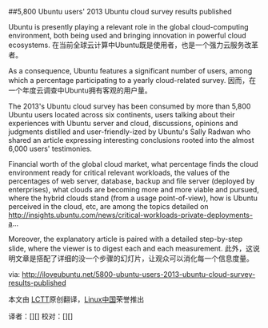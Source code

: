 ##5,800 Ubuntu users' 2013 Ubuntu cloud survey results published

Ubuntu is presently playing a relevant role in the global cloud-computing environment, both being used and bringing innovation in powerful cloud ecosystems.
在当前全球云计算中Ubuntu既是使用者，也是一个强力云服务改革者。

As a consequence, Ubuntu features a significant number of users, among which a percentage participating to a yearly cloud-related survey.
因而，在一个年度云调查中Ubuntu拥有客观的用户量。

The 2013's Ubuntu cloud survey has been consumed by more than 5,800 Ubuntu users located across six continents, users talking about their experiences with Ubuntu server and cloud, discussions, opinions and judgments distilled and user-friendly-ized by Ubuntu's Sally Radwan who shared an article expressing interesting conclusions rooted into the almost 6,000 users' testimonies.


Financial worth of the global cloud market, what percentage finds the cloud environment ready for critical relevant workloads, the values of the percentages of web server, database, backup and file server (deployed by enterprises), what clouds are becoming more and more viable and pursued, where the hybrid clouds stand (from a usage point-of-view), how is Ubuntu perceived in the cloud, etc, are among the topics detailed on http://insights.ubuntu.com/news/critical-workloads-private-deployments-a...


Moreover, the explanatory article is paired with a detailed step-by-step slide, where the viewer is to digest each and each measurement.
此外，这说明文章是搭配了详细的没一个步骤的幻灯片，让观众可以消化每一个信息度量。

via: http://iloveubuntu.net/5800-ubuntu-users-2013-ubuntu-cloud-survey-results-published

本文由 [LCTT]原创翻译，[Linux中国]荣誉推出

译者：[][] 校对：[][]


[LCTT]:https://github.com/LCTT/TranslateProject
[Linux中国]:http://linux.cn/portal.php
[译者ID]:http://linux.cn/space/译者ID
[校对者ID]:http://linux.cn/space/校对者ID
